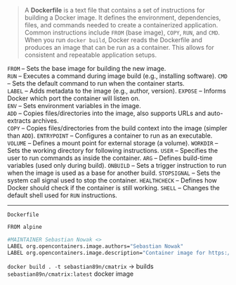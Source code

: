 >A **Dockerfile** is a text file that contains a set of instructions for building a Docker image. It defines the environment, dependencies, files, and commands needed to create a containerized application. Common instructions include `FROM` (base image), `COPY`, `RUN`, and `CMD`. When you run `docker build`, Docker reads the Dockerfile and produces an image that can be run as a container. This allows for consistent and repeatable application setups.

`FROM` – Sets the base image for building the new image.   
`RUN` – Executes a command during image build (e.g., installing software).
`CMD` – Sets the default command to run when the container starts.   
`LABEL` – Adds metadata to the image (e.g., author, version).
`EXPOSE` – Informs Docker which port the container will listen on.    
`ENV` – Sets environment variables in the image.    
`ADD` – Copies files/directories into the image, also supports URLs and auto-extracts archives.    
`COPY` – Copies files/directories from the build context into the image (simpler than `ADD`).
`ENTRYPOINT` – Configures a container to run as an executable.
`VOLUME` – Defines a mount point for external storage (a volume).
`WORKDIR` – Sets the working directory for following instructions.
`USER` – Specifies the user to run commands as inside the container.
`ARG` – Defines build-time variables (used only during build).
`ONBUILD` – Sets a trigger instruction to run when the image is used as a base for another build.
`STOPSIGNAL` – Sets the system call signal used to stop the container.
`HEALTHCHECK` – Defines how Docker should check if the container is still working.
`SHELL` – Changes the default shell used for `RUN` instructions.

---
`Dockerfile`
```bash
FROM alpine

#MAINTAINER Sebastian Nowak <>
LABEL org.opencontainers.image.authors="Sebastian Nowak"
LABEL org.opencontainers.image.description="Container image for https://github.com/abishekvashok/cmatrix"
```


`docker build . -t sebastian89n/cmatrix` -> builds `sebastian89n/cmatrix:latest` docker image

